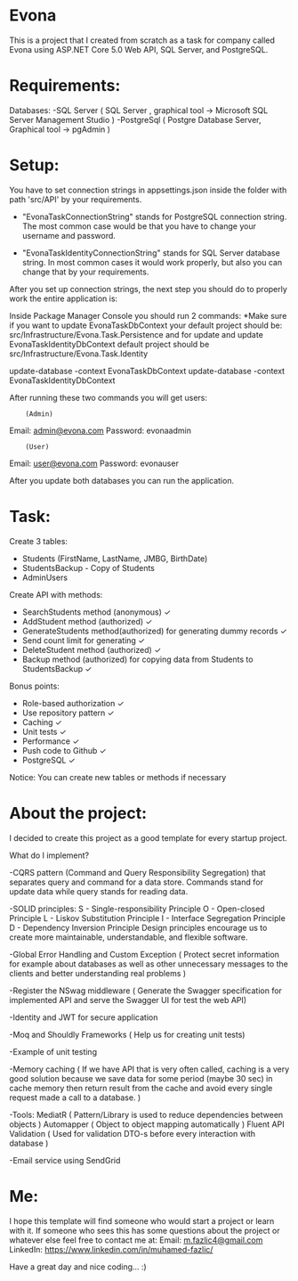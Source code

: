 # Evona
This is a project that I created from scratch as a task for company called Evona using 
ASP.NET Core 5.0 Web API, SQL Server, and PostgreSQL.

# Requirements:
 Databases:
 -SQL Server ( SQL Server , graphical tool -> Microsoft SQL Server Management Studio )
 -PostgreSql ( Postgre Database Server, Graphical tool -> pgAdmin )

# Setup:
You have to set connection strings in appsettings.json inside the folder with path 'src/API' by your requirements.

- "EvonaTaskConnectionString" stands for PostgreSQL connection string. The most common case would be that you have to change your username and password.

- "EvonaTaskIdentityConnectionString" stands for SQL Server database string. In most common cases it would work properly, but also you can change that by your requirements.

After you set up connection strings, the next step you should do to properly work the entire application is:

Inside Package Manager Console you should run 2 commands:
 *Make sure if you want to update EvonaTaskDbContext your default project should be: src/Infrastructure/Evona.Task.Persistence and for update and update EvonaTaskIdentityDbContext default project should be src/Infrastructure/Evona.Task.Identity

 update-database -context EvonaTaskDbContext
 update-database -context EvonaTaskIdentityDbContext

 After running these two commands you will get users: 

        (Admin)
  Email: admin@evona.com
  Password: evonaadmin
  
        (User)
  Email: user@evona.com
  Password: evonauser

 After you update both databases you can run the application.

# Task:
Create 3 tables:
- Students (FirstName, LastName, JMBG, BirthDate)
- StudentsBackup - Copy of Students
- AdminUsers

Create API with methods:
- SearchStudents method (anonymous) ✓
- AddStudent method (authorized) ✓
- GenerateStudents method(authorized) for generating dummy records ✓
- Send count limit for generating ✓
- DeleteStudent method (authorized) ✓
- Backup method (authorized) for copying data from Students to StudentsBackup ✓

Bonus points:
- Role-based authorization ✓
- Use repository pattern ✓
- Caching ✓
- Unit tests ✓
- Performance ✓
- Push code to Github ✓
- PostgreSQL ✓

Notice:
 You can create new tables or methods if necessary


# About the project: 
I decided to create this project as a good template for every startup project.

What do I implement?

-CQRS pattern (Command and Query Responsibility Segregation) that separates query and command for a data store. Commands stand for update data while query stands for reading data.

-SOLID principles: 
                S - Single-responsibility Principle
                O - Open-closed Principle
                L - Liskov Substitution Principle
                I - Interface Segregation Principle
                D - Dependency Inversion Principle
Design principles encourage us to create more maintainable, understandable, and flexible software. 

-Global Error Handling and Custom Exception ( Protect secret information for example about databases as well as other unnecessary messages to the clients and better understanding real problems )

-Register the NSwag middleware ( Generate the Swagger specification for implemented API and serve the Swagger UI for test the web API)

-Identity and JWT for secure application

-Moq and Shouldly Frameworks ( Help us for creating unit tests)

-Example of unit testing

-Memory caching ( If we have API that is very often called, caching is a very good solution because we save data for some period (maybe 30 sec) in cache memory then return result from the cache and avoid every single request made a call to a database.  )

-Tools: 
      MediatR ( Pattern/Library is used to reduce dependencies between objects )
      Automapper ( Object to object mapping automatically )
      Fluent API Validation ( Used for validation DTO-s before every interaction with database )

-Email service using SendGrid

# Me:
I hope this template will find someone who would start a project or learn with it.
If someone who sees this has some questions about the project or whatever else feel free to contact me at:
             Email: m.fazlic4@gmail.com
             LinkedIn: https://www.linkedin.com/in/muhamed-fazlic/

Have a great day and nice coding... :)
